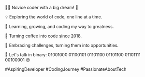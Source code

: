 👨‍💻 Novice coder with a big dream! 🌟

💡 Exploring the world of code, one line at a time.

🌱 Learning, growing, and coding my way to greatness.

🚀 Turning coffee into code since 2018.

🌈 Embracing challenges, turning them into opportunities.

💬 Let's talk in binary: 01001000 01100101 01101100 01101100 01101111 00100001 😉

#AspiringDeveloper #CodingJourney #PassionateAboutTech
